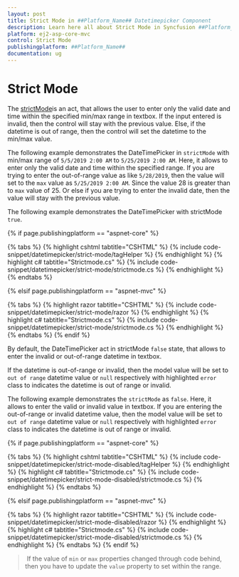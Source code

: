 ```yaml
---
layout: post
title: Strict Mode in ##Platform_Name## Datetimepicker Component
description: Learn here all about Strict Mode in Syncfusion ##Platform_Name## Datetimepicker component of Syncfusion Essential JS 2 and more.
platform: ej2-asp-core-mvc
control: Strict Mode
publishingplatform: ##Platform_Name##
documentation: ug
---
```



# Strict Mode

The [strictMode](https://help.syncfusion.com/cr/aspnetcore-js2/Syncfusion.EJ2.Calendars.DateTimePicker.html#Syncfusion_EJ2_Calendars_DateTimePicker_StrictMode)is an act, that allows the user to enter only the valid date and time within the specified min/max range in textbox. If the input entered is invalid, then the control will stay with the previous value. Else, if the datetime is out of range, then the control will set the datetime to the min/max value.

The following example demonstrates the DateTimePicker in `strictMode` with min/max range of `5/5/2019 2:00 AM` to `5/25/2019 2:00 AM`. Here, it allows to enter only the valid date and time within the specified range. If you are trying to enter the out-of-range value as like `5/28/2019`, then the value will set to the `max` value as `5/25/2019 2:00 AM`. Since the value 28 is greater than to `max` value of 25. Or else if you are trying to enter the invalid date, then the value will stay with the previous value.

The following example demonstrates the DateTimePicker with strictMode `true`.

{% if page.publishingplatform == "aspnet-core" %}

{% tabs %}
{% highlight cshtml tabtitle="CSHTML" %}
{% include code-snippet/datetimepicker/strict-mode/tagHelper %}
{% endhighlight %}
{% highlight c# tabtitle="Strictmode.cs" %}
{% include code-snippet/datetimepicker/strict-mode/strictmode.cs %}
{% endhighlight %}
{% endtabs %}

{% elsif page.publishingplatform == "aspnet-mvc" %}

{% tabs %}
{% highlight razor tabtitle="CSHTML" %}
{% include code-snippet/datetimepicker/strict-mode/razor %}
{% endhighlight %}
{% highlight c# tabtitle="Strictmode.cs" %}
{% include code-snippet/datetimepicker/strict-mode/strictmode.cs %}
{% endhighlight %}
{% endtabs %}
{% endif %}



By default, the DateTimePicker act in strictMode `false` state, that allows to enter the invalid or out-of-range datetime in textbox.

If the datetime is out-of-range or invalid, then the model value will be set to `out of range` datetime value or `null` respectively with highlighted `error` class to indicates the datetime is out of range or invalid.

The following example demonstrates the `strictMode` as `false`. Here, it allows to enter the valid or invalid value in textbox. If you are entering the out-of-range or invalid datetime value, then the model value will be set to `out of range` datetime value or `null` respectively with highlighted `error` class to indicates the datetime is out of range or invalid.

{% if page.publishingplatform == "aspnet-core" %}

{% tabs %}
{% highlight cshtml tabtitle="CSHTML" %}
{% include code-snippet/datetimepicker/strict-mode-disabled/tagHelper %}
{% endhighlight %}
{% highlight c# tabtitle="Strictmode.cs" %}
{% include code-snippet/datetimepicker/strict-mode-disabled/strictmode.cs %}
{% endhighlight %}
{% endtabs %}

{% elsif page.publishingplatform == "aspnet-mvc" %}

{% tabs %}
{% highlight razor tabtitle="CSHTML" %}
{% include code-snippet/datetimepicker/strict-mode-disabled/razor %}
{% endhighlight %}
{% highlight c# tabtitle="Strictmode.cs" %}
{% include code-snippet/datetimepicker/strict-mode-disabled/strictmode.cs %}
{% endhighlight %}
{% endtabs %}
{% endif %}



> If the value of `min` or `max` properties changed through code behind, then you have to update the `value` property to set within the range.
